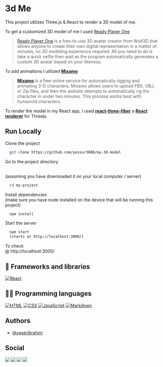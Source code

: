 
# 3d Me

 
This project utilizes Three.js & React to render a 3D model of me.

To get a customized 3D model of me I used [Ready Player One](https://readyplayer.me/)

>  [Ready Player One](https://readyplayer.me/) is a free-to-use 3D avatar creator from Wolf3D that allows anyone to create their own digital representation in a matter of minutes, no 3D modeling experience required. All you need to do is take a quick selfie then wait as the program automatically generates a custom 3D avatar based on your likeness.

To add animations I utilized **[Mixamo](https://www.mixamo.com/)**

> **[Mixamo](https://www.mixamo.com/)** is a free online service for automatically rigging and animating 3-D characters. Mixamo allows users to upload FBX, OBJ, or Zip files, and then the website attempts to automatically rig the character in under two minutes. This process works best with humanoid characters.

To render the model in my React app, I used **[react-three-fiber](https://github.com/pmndrs/react-three-fiber)** a **[React renderer](https://reactjs.org/docs/codebase-overview.html#renderers)** for Threejs.



## Run Locally


Clone the project

```bash
  git clone https://github.com/yessur3808/my-3d-model
```

Go to the project directory

\
(assuming you have downloaded it on your local computer / server)
```bash
  cd my-project
```


Install dependencies
\
(make sure you have node installed on the device that will be running this project)

```bash
  npm install
```


Start the server

```bash
  npm start
  (starts at http://localhost:3000/)
```

To check
\
@ http://localhost:3000/



## 🧰 Frameworks and libraries
<a href="#"><img alt="React" src="https://img.shields.io/badge/React-20232a.svg?logo=react&logoColor=%2361DAFB"></a>

## 👨‍💻 Programming languages
 <a href="https://github.com/search?q=user%3Ayessur3808+language%3Ahtml" target="_blank" rel="noopener noreferrer"><img alt="HTML" src="https://img.shields.io/badge/HTML-E34F26.svg?logo=html5&logoColor=white"></a>
 <a href="https://github.com/search?q=user%3Ayessur3808+language%3Acss" target="_blank" rel="noopener noreferrer"><img alt="CSS" src="https://img.shields.io/badge/CSS-1572B6.svg?logo=css3&logoColor=white"></a>
 <a href="https://github.com/search?q=user%3Ayessur3808+language%3Ajavascript" target="_blank" rel="noopener noreferrer"><img alt="JavaScript" src="https://img.shields.io/badge/JavaScript-F7DF1E.svg?logo=javascript&logoColor=black"></a>
<a href="https://github.com/search?q=user%3Ayessur3808+language%3Amarkdown" target="_blank" rel="noopener noreferrer"><img alt="Markdown" src="https://img.shields.io/badge/Markdown-000000.svg?logo=markdown&logoColor=white"></a>


## Authors

- [@yaseribrahim](https://www.github.com/yessur3808)

## Social

<p align="center">	
<a href="https://github.com/yessur3808" target="_blank">
<img align="left"  src="https://img.shields.io/badge/GitHub-100000?style=for-the-badge&logo=github&logoColor=white" />
</a>
<a href="https://www.linkedin.com/in/yaser-ibrahim-57963884" target="blank" >
  <img align="left"  src="https://img.shields.io/badge/LinkedIn-0077B5?style=for-the-badge&logo=linkedin&logoColor=white" />
  </a>
<a href="https://twitter.com/curlycoffee3808" target="blank" >
    <img align="left" src="https://img.shields.io/badge/Twitter-1DA1F2?style=for-the-badge&logo=twitter&logoColor=white"/>
</a>
<a href="mailto:yaser3808@gmail.com">
    <img align="left"src="https://img.shields.io/badge/Gmail-D14836?style=for-the-badge&logo=gmail&logoColor=white" />
</a>
</p>